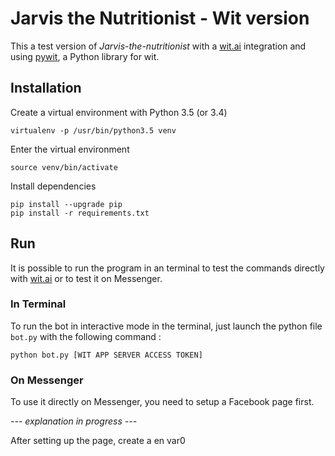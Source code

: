 # Jarvis the Nutritionist - Wit version

This a test version of *Jarvis-the-nutritionist* with a [wit.ai](https://wit.ai) integration and using [pywit](https://github.com/wit-ai/pywit), a Python library for wit.

## Installation

Create a virtual environment with Python 3.5 (or 3.4)

	virtualenv -p /usr/bin/python3.5 venv

Enter the virtual environment

	source venv/bin/activate

Install dependencies

	pip install --upgrade pip
	pip install -r requirements.txt


## Run

It is possible to run the program in an terminal to test the commands directly with [wit.ai](https://wit.ai) or to test it on Messenger.

### In Terminal

To run the bot in interactive mode in the terminal, just launch the python file `bot.py` with the following command :

    python bot.py [WIT APP SERVER ACCESS TOKEN]


### On Messenger

To use it directly on Messenger, you need to setup a Facebook page first.

*--- explanation in progress ---*

After setting up the page, create a en var0